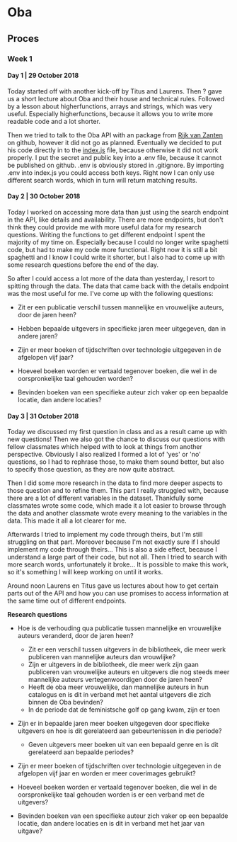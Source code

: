 # Oba


## Proces 


### Week 1


#### Day 1 | 29 October 2018

Today started off with another kick-off by Titus and Laurens. Then ? gave us a short lecture about Oba and their house and technical rules. Followed by a lesson about higherfunctions, arrays and strings, which was very useful. Especially higherfunctions, because it allows you to write more readable code and a lot shorter. 

Then we tried to talk to the Oba API with an package from [Rijk van Zanten](https://github.com/rijkvanzanten/node-oba-api) on github, however it did not go as planned. Eventually we decided to put his code directly in to the [index.js](./index.js) file, because otherwise it did not work properly. I put the secret and public key into a .env file, because it cannot be published on github. .env is obviously stored in .gitignore. By importing .env into index.js you could access both keys. Right now I can only use different search words, which in turn will return matching results. 


#### Day 2 | 30 October 2018

Today I worked on accessing more data than just using the search endpoint in the API, like details and availability. There are more endpoints, but don't think they could provide me with more useful data for my research questions. Writing the functions to get different endpoint I spent the majority of my time on. Especially because I could no longer write spaghetti code, but had to make my code more functional. Right now it is still a bit spaghetti and I know I could write it shorter, but I also had to come up with some research questions before the end of the day. 

So after I could access a lot more of the data than yesterday, I resort to spitting through the data. The data that came back with the details endpoint was the most useful for me. 
I've come up with the following questions:

* Zit er een publicatie verschil tussen mannelijke en vrouwelijke auteurs, door de jaren heen?

* Hebben bepaalde uitgevers in specifieke jaren meer uitgegeven, dan in andere jaren?

* Zijn er meer boeken of tijdschriften over technologie uitgegeven in de afgelopen vijf jaar?

* Hoeveel boeken worden er vertaald tegenover boeken, die wel in de oorspronkelijke taal gehouden worden?

* Bevinden boeken van een specifieke auteur zich vaker op een bepaalde locatie, dan andere locaties?


#### Day 3 | 31 October 2018

Today we discussed my first question in class and as a result came up with new questions! Then we also got the chance to discuss our questions with fellow classmates which helped with to look at things from another perspective. Obviously I also realized I formed a lot of 'yes' or 'no' questions, so I had to rephrase those, to make them sound better, but also to specify those question, as they are now quite abstract. 

Then I did some more research in the data to find more deeper aspects to those question and to refine them. This part I really struggled with, because there are a lot of different variables in the dataset. Thankfully some classmates wrote some code, which made it a lot easier to browse through the data and another classmate wrote every meaning to the variables in the data. This made it all a lot clearer for me. 

Afterwards I tried to implement my code through theirs, but I'm still struggling on that part. Moreover because I'm not exactly sure if I should implement my code through theirs... This is also a side effect, because I understand a large part of their code, but not all. Then I tried to search with more search words, unfortunately it broke... It is possible to make this work, so it's something I will keep working on until it works. 

Around noon Laurens en Titus gave us lectures about how to get certain parts out of the API and how you can use promises to access information at the same time out of different endpoints. 

**Research questions**

* Hoe is de verhouding qua publicatie tussen mannelijke en vrouwelijke auteurs veranderd, door de jaren heen?
    * Zit er een verschil tussen uitgevers in de bibliotheek, die meer werk publiceren van mannelijke auteurs dan vrouwlijke?
    * Zijn er uitgevers in de bibliotheek, die meer werk zijn gaan publiceren van vrouwelijke auteurs en uitgevers die nog steeds meer mannelijke auteurs vertegenwoordigen door de jaren heen?
    * Heeft de oba meer vrouwelijke, dan mannelijke auteurs in hun catalogus en is dit in verband met het aantal uitgevers die zich binnen de Oba bevinden?
    * In de periode dat de feministsche golf op gang kwam, zijn er toen 

* Zijn er in bepaalde jaren meer boeken uitgegeven door specifieke uitgevers en hoe is dit gerelateerd aan gebeurtenissen in die periode?
    * Geven uitgevers meer boeken uit van een bepaald genre en is dit gerelateerd aan bepaalde periodes?

* Zijn er meer boeken of tijdschriften over technologie uitgegeven in de afgelopen vijf jaar en worden er meer coverimages gebruikt?

* Hoeveel boeken worden er vertaald tegenover boeken, die wel in de oorspronkelijke taal gehouden worden is er een verband met de uitgevers?

* Bevinden boeken van een specifieke auteur zich vaker op een bepaalde locatie, dan andere locaties en is dit in verband met het jaar van uitgave?